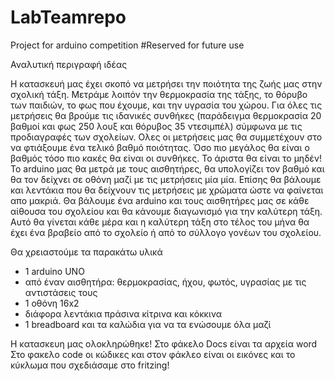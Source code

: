 # LabTeamrepo
Project for arduino competition
#Reserved for future use

Αναλυτική περιγραφή ιδέας 

Η κατασκευή μας έχει σκοπό να μετρήσει την ποιότητα της ζωής μας στην σχολική τάξη. Μετράμε λοιπόν την θερμοκρασία της τάξης, το θόρυβο των παιδιών, το φως που έχουμε, και την υγρασία του χώρου. Για όλες τις μετρήσεις θα βρούμε τις ιδανικές συνθήκες (παράδειγμα θερμοκρασία 20 βαθμοί και φως 250 λουξ και θόρυβος 35 ντεσιμπέλ) σύμφωνα με τις προδιαγραφές των σχολείων. Ολες οι μετρήσεις μας θα συμμετέχουν στο να φτιάξουμε ένα τελικό βαθμό ποιότητας. Όσο πιο μεγάλος θα είναι ο βαθμός τόσο πιο κακές θα είναι οι συνθήκες. Το άριστα θα είναι το μηδέν! Το arduino μας θα μετρά με τους αισθητήρες, θα υπολογίζει τον βαθμό και θα τον δείχνει σε οθόνη μαζί με τις μετρήσεις μία μία. Επίσης θα βάλουμε και λεντάκια που θα δείχνουν τις μετρήσεις με χρώματα ώστε να φαίνεται απο μακριά.
Θα βάλουμε ένα arduino και τους αισθητήρες μας σε κάθε αίθουσα του σχολείου και θα κάνουμε διαγωνισμό για την καλύτερη τάξη. Αυτό θα γίνεται κάθε μέρα και η καλύτερη τάξη στο τέλος του μήνα θα έχει ένα βραβείο από το σχολείο ή από το σύλλογο γονέων του σχολείου.

Θα χρειαστούμε τα παρακάτω υλικά
- 1 arduino UNO
- από έναν αισθητήρα: θερμοκρασίας, ήχου, φωτός, υγρασίας με τις αντιστάσεις τους
- 1 οθόνη 16x2 
- διάφορα λεντάκια πράσινα κίτρινα και κόκκινα
- 1 breadboard και τα καλώδια για να τα ενώσουμε όλα μαζί 

Η κατασκευη μας ολοκληρώθηκε!
Στο φάκελο Docs είναι τα αρχεία word
Στο φακελο code οι κώδικες
και στον φάκλεο είναι οι εικόνες και το κύκλωμα που σχεδιάσαμε στο fritzing!
